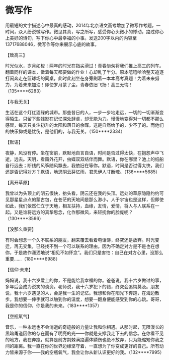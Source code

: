 # 微写作

用最短的文字描述心中最真的感动，2014年北京语文高考增加了微写作考题，一时间，众人纷说微写作。微见其真，写之所写，感受你心头微小的悸动，路过你心上美好的诗句，写下你心中最幸福的小事。发送200字以内的内容至13717688046，微写作等你来展示心底的故事。 

【致高三】 

时光似水，岁月如梭！两年的时光在指尖滑过！青春匆匆将我们推上高三的列车。翻着同样的课本，做着每天都要做的作业！心却乱了半分。原本嘻嘻哈哈整天追逐打闹奔走在篮球场的同桌，此时此刻坐在身旁刷着一本本高考真题！为着未来努力，为着未来加油！即使岁月蒙了尘，青春依旧飞扬！高三无悔！（135****6283） 

【与我无关】 

生活在这个灯红酒绿的城市。那些昔日的人，一步一步地走远，一切的一切渐渐变得陌生。只留下些残影在记忆深处肆虐，却无能为力。慢慢地变得对一切都不那么感冒，每天只关注初升的太阳和落日的余晖。这是自然给予的，少不了的。而他们的快乐抑或是忧伤，是他们的，与我无关。（150****2334） 

【默语】 

夜静，风没有停。坐在窗前，默默地自言自语，时间是否过得太快，在抱怨声中飞逝，远去。天明，看窗外花开，虫蝶双双结伴而舞。默语，你在哪里？池上的纸船自行远去；断线的风筝随风飘去，我依旧在等你。默语，时间是否过得太快，我们还是否记得对方？默语，地思阴云芽忆雨，君思伊人寸断魂。（136****5685） 

【离开草原】 

我曾以为头顶上的阴云很快，抬头看，阴云还在我的头顶。远处的草原隐隐约约可见那星星点点的蒙古包，在苍茫的天地间是那么渺小，人于宇宙也是这样，但即使如此，我们依然伫立于天地，相互扶持，血缘，友情，爱情，将人与人联系在一起。又是谁将远方的真挚思念，化作那微风，来轻抚你的脸庞呢？（130****3566） 

【没那么重要】 

有时会想念一个久不联系的朋友，翻来覆去看着电话簿，终究还是放弃。时光变迁，再无交集，已经找不到一个可以联系的理由。因为不确定对方是不是也在想你，于是故作潇洒地说“相见不如怀念”。我们只是害怕：自己在对方心里，没那么重要……（180****6988） 

【信仰·未来】 

妈妈说，我十六岁爱上的你，不是能给我幸福的你。爸爸说，我十六岁做过的事，多年后会成为说笑的谈资。老师说，我十六岁犯下的错，终究会追悔莫及。朋友说，我十六岁遇见的人，会是我一生的记忆。我想和你在阳光下奔跑，在海边散步。我想要一伸手就可以触到你的温度，想要一翻身便能感受到你的心跳。哥哥，我是你的信仰，你是我的未来。（183****1357） 

【空瓶氧气】 

音乐，一种永远也不会消逝的奇迹般的力量让我和你相遇。从那时起，无限漫长的黑暗甬道因你的存在而有了明亮的光——你就是支撑我走下去的信念。在你看不见的地方，我在奔跑，就算是前方荆棘满路遍体鳞伤也绝不放弃，只为能缩短你我之间的距离。我一直在你的世界边缘坚守着，一直想为了你变成更好的自己。所有动力皆来源于你——我的空瓶氧气，我会让你从新认识更好的我。（132****7995）